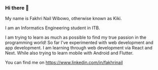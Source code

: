 ### Hi there 👋

My name is Fakhri Nail Wibowo, otherwise known as Kiki.

I am an Informatics Engineering student in ITB.

I am trying to learn as much as possible to find my true passion in the programming world! So far I've experimented with web development and app development. I am learning through web development via React and Next. While also trying to learn mobile with Android and Flutter.

You can find me on https://www.linkedin.com/in/fakhrinail
